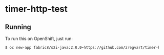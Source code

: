 # timer-http-test



## Running

To run this on OpenShift, just run:

```bash
$ oc new-app fabric8/s2i-java:2.0.0~https://github.com/zregvart/timer-http-test.git
```
